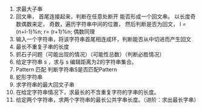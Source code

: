1. 求最大子串	
2. 回文串， 首尾连接起来，判断在任意处断开 能否形成一个回文串。 以长度奇数偶数来定， 奇数，遍历字符串中间的位置， 然后判断是否为回文， l = (n+l-1)%n; r= (r+1)%n; 偶数同理
3. 输入一个字符串，将该字符串首尾相连成环，判断能否从中切进而产生回文
4. 最长不重复子串的长度
5. 抓石子问题（可能出现的情况）（可能性总数）（判断必胜情况）	
6. 给定字符串 s ，求与 s 编辑距离为2的字符串集合。	
7. Pattern 匹配 判断字符串S是否匹配Pattern	
8. 蛇形字符串	
9. 求字符串的最大回文子串
10. 在给定字符串情况下，求最长的不含重复字符的字串的长度。 	
11. 给定两个字符串，求两个字符串的最长公共字串长度。（进阶：求出最长字串）